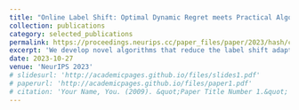 ```yaml
---
title: "Online Label Shift: Optimal Dynamic Regret meets Practical Algorithms"
collection: publications
category: selected_publications
permalink: https://proceedings.neurips.cc/paper_files/paper/2023/hash/cf42f133f355e0e07a8957b508b26a1b-Abstract-Conference.html
excerpt: 'We develop novel algorithms that reduce the label shift adaptation problem to online regression and guarantee optimal dynamic regret without any prior knowledge of the extent of drift in the label distribution.'
date: 2023-10-27
venue: 'NeurIPS 2023'
# slidesurl: 'http://academicpages.github.io/files/slides1.pdf'
# paperurl: 'http://academicpages.github.io/files/paper1.pdf'
# citation: 'Your Name, You. (2009). &quot;Paper Title Number 1.&quot; <i>Journal 1</i>. 1(1).'
---
```


